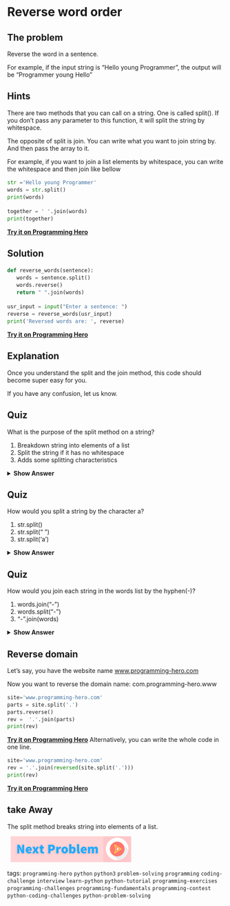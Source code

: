 # Reverse word order

## The problem
Reverse the word in a sentence. 

For example, if the input string is “Hello young Programmer”, the output will be “Programmer young Hello”

## Hints
There are two methods that you can call on a string. One is called split(). If you don’t pass any parameter to this function, it will split the string by whitespace. 

The opposite of split is join. You can write what you want to join string by. And then pass the array to it. 

For example, if you want to join a list elements by whitespace, you can write the whitespace and then join like bellow

```python
str ='Hello young Programmer'
words = str.split()
print(words)

together = ' '.join(words)
print(together)
```

**[Try it on Programming Hero](https://play.google.com/store/apps/details?id=com.learnprogramming.codecamp)**

## Solution
 
```python
def reverse_words(sentence):
   words = sentence.split()
   words.reverse()
   return " ".join(words)
 
usr_input = input("Enter a sentence: ")
reverse = reverse_words(usr_input)
print('Reversed words are: ', reverse)
```

**[Try it on Programming Hero](https://play.google.com/store/apps/details?id=com.learnprogramming.codecamp)**

## Explanation
Once you understand the split and the join method, this code should become super easy for you. 

If you have any confusion, let us know. 

## Quiz

What is the purpose of the split method on a string?

1. Breakdown string into elements of a list
2. Split the string if it has no whitespace
3. Adds some splitting characteristics

<details>
 <summary><b>Show Answer</b></summary>
   <p>The answer is: 1</p>
 </details>


## Quiz
How would you split a string by the character a?

1. str.split()
2. str.split(“ ”)
3. str.split(‘a’)

<details>
 <summary><b>Show Answer</b></summary>
   <p>The answer is: 3</p>
 </details>

## Quiz

How would you join each string in the words list by the hyphen(-)?
1. words.join(“-”)
2. words.split(“-”)
3. “-”.join(words)

<details>
 <summary><b>Show Answer</b></summary>
   <p>The answer is: 3</p>
 </details>

## Reverse domain

Let’s say, you have the website name www.programming-hero.com

Now you want to reverse the domain name: com.programming-hero.www

```python
site='www.programming-hero.com'
parts = site.split('.')
parts.reverse()
rev =  '.'.join(parts)
print(rev)
```

**[Try it on Programming Hero](https://play.google.com/store/apps/details?id=com.learnprogramming.codecamp)**
Alternatively, you can write the whole code in one line. 

```python
site='www.programming-hero.com'
rev = '.'.join(reversed(site.split('.')))
print(rev)
```

**[Try it on Programming Hero](https://play.google.com/store/apps/details?id=com.learnprogramming.codecamp)**

## take Away
The split method breaks string into elements of a list.



&nbsp;
[![Next Page](../assets/next-button.png)](../Medium/Check-palindrome.md)
&nbsp;

tags:  `programming-hero`  `python`  `python3`  `problem-solving`  `programming`  `coding-challenge`  `interview`  `learn-python`  `python-tutorial`  `programming-exercises`  `programming-challenges`  `programming-fundamentals`  `programming-contest`  `python-coding-challenges`  `python-problem-solving`

